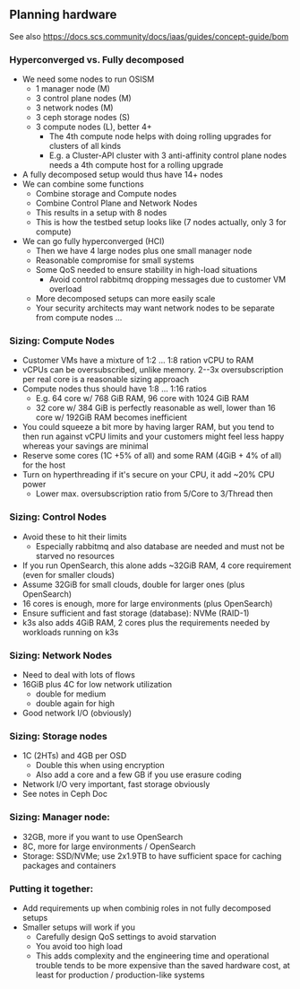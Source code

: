## Planning hardware

See also <https://docs.scs.community/docs/iaas/guides/concept-guide/bom>

### Hyperconverged vs. Fully decomposed
* We need some nodes to run OSISM
    - 1 manager node (M)
    - 3 control plane nodes (M)
    - 3 network nodes (M)
    - 3 ceph storage nodes (S)
    - 3 compute nodes (L), better 4+
        * The 4th compute node helps with doing rolling upgrades for clusters of all kinds
        * E.g. a Cluster-API cluster with 3 anti-affinity control plane nodes needs a 4th compute host
          for a rolling upgrade
* A fully decomposed setup would thus have 14+ nodes
* We can combine some functions
    - Combine storage and Compute nodes
    - Combine Control Plane and Network Nodes
    - This results in a setup with 8 nodes
    - This is how the testbed setup looks like (7 nodes actually, only 3 for compute)
* We can go fully hyperconverged (HCI)
    - Then we have 4 large nodes plus one small manager node
    - Reasonable compromise for small systems
    - Some QoS needed to ensure stability in high-load situations
        * Avoid control rabbitmq dropping messages due to customer VM overload
    - More decomposed setups can more easily scale
    - Your security architects may want network nodes to be separate from compute nodes ...

### Sizing: Compute Nodes
* Customer VMs have a mixture of 1:2 ... 1:8 ration vCPU to RAM
* vCPUs can be oversubscribed, unlike memory. 2--3x oversubscription per real core is
  a reasonable sizing approach
* Compute nodes thus should have 1:8 ... 1:16 ratios
    - E.g. 64 core w/ 768 GiB RAM, 96 core with 1024 GiB RAM
    - 32 core w/ 384 GiB is perfectly reasonable as well, lower than 16 core w/ 192GiB RAM becomes inefficient
* You could squeeze a bit more by having larger RAM, but you tend to then run against vCPU limits and
  your customers might feel less happy whereas your savings are minimal
* Reserve some cores (1C +5% of all) and some RAM (4GiB + 4% of all) for the host
* Turn on hyperthreading if it's secure on your CPU, it add ~20% CPU power
    - Lower max. oversubscription ratio from 5/Core to 3/Thread then

### Sizing: Control Nodes
* Avoid these to hit their limits
    - Especially rabbitmq and also database are needed and must not be starved no resources
* If you run OpenSearch, this alone adds ~32GiB RAM, 4 core requirement (even for smaller clouds)
* Assume 32GiB for small clouds, double for larger ones (plus OpenSearch)
* 16 cores is enough, more for large environments (plus OpenSearch)
* Ensure sufficient and fast storage (database): NVMe (RAID-1)
* k3s also adds 4GiB RAM, 2 cores plus the requirements needed by workloads running on k3s

### Sizing: Network Nodes
* Need to deal with lots of flows
* 16GiB plus 4C for low network utilization
    - double for medium
    - double again for high
* Good network I/O (obviously)

### Sizing: Storage nodes
* 1C (2HTs) and 4GB per OSD
    - Double this when using encryption
    - Also add a core and a few GB if you use erasure coding
* Network I/O very important, fast storage obviously
* See notes in Ceph Doc

### Sizing: Manager node:
* 32GB, more if you want to use OpenSearch
* 8C, more for large environments / OpenSearch
* Storage: SSD/NVMe; use 2x1.9TB to have sufficient space for caching packages and containers

### Putting it together:
* Add requirements up when combinig roles in not fully decomposed setups
* Smaller setups will work if you
    - Carefully design QoS settings to avoid starvation
    - You avoid too high load
    - This adds complexity and the engineering time and operational trouble tends to be more
      expensive than the saved hardware cost, at least for production / production-like systems

